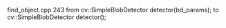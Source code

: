 find_object.cpp 243 from cv::SimpleBlobDetector detector(bd_params);     to      cv::SimpleBlobDetector detector();

